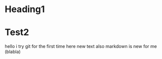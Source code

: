 # Heading1
# Test2

hello i try git for the first time here
new text
also markdown is new for me
    (blabla)
